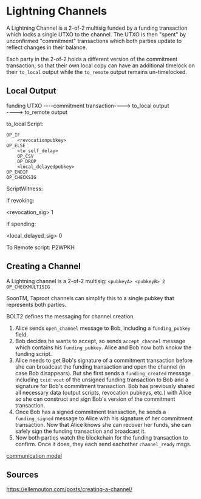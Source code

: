 # Lightning Channels


A Lightning Channel is a 2-of-2 multisig funded by a funding transaction which locks a single UTXO to the channel. The UTXO is then "spent" by unconfirmed "commitment" transactions which both parties update to reflect changes in their balance. 


Each party in the 2-of-2 holds a different version of the commitment transaction, so that their own local copy can have an additional timelock on their `to_local` output while the `to_remote` output remains un-timelocked. 

## Local Output

funding UTXO ----commitment transaction----> to_local output
                                       \
                                        \----> to_remote output

to_local Script: 

```code
OP_IF
    <revocationpubkey>
OP_ELSE
    <to_self_delay>
    OP_CSV
    OP_DROP
    <local_delayedpubkey>
OP_ENDIF
OP_CHECKSIG
```

ScriptWitness: 

if revoking: 

<revocation_sig> 1

if spending:

<local_delayed_sig> 0

To Remote script: P2WPKH


## Creating a Channel


A Lightning channel is a 2-of-2 multisig: 
`<pubkeyA> <pubkeyB> 2 OP_CHECKMULTISIG`

SoonTM, Taproot channels can simplify this to a single pubkey that represents both parties. 


BOLT2 defines the messaging for channel creation. 

1. Alice sends `open_channel` message to Bob, including a `funding_pubkey` field.
2. Bob decides he wants to accept, so sends `accept_channel` message which contains his `funding_pubkey`. Alice and Bob now both knokw the funding script. 
3. Alice needs to get Bob's signature of a commitment transaction before she can broadcast the funding transaction and open the channel (in case Bob disappears). But she first sends a `funding_created` message including `txid:vout` of the unsigned funding transaction to Bob and a signature for Bob's commitment transaction. Bob has previously shared all necessary data (output scripts, revocation pubkeys, etc.) with Alice so she can construct and sign Bob's version of the commitment transaction. 
4. Once Bob has a signed commitment transaction, he sends a `funding_signed` message to Alice with his signature of her commitment transaction. Now that Alice knows she can recover her funds, she can safely sign the funding transaction and broadcast it. 
5. Now both parties watch the blockchain for the funding transaction to confirm. Once it does, they each send eachother `channel_ready` msgs. 

[communication model](https://ellemouton.com/lnThings/open_chan_msg.png#center)

## Sources

https://ellemouton.com/posts/creating-a-channel/

